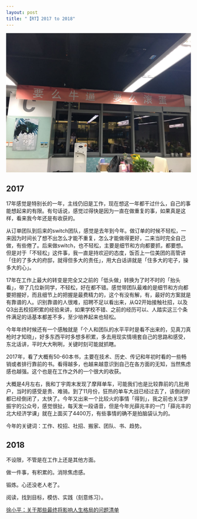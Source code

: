 ```yaml
---
layout: post
title: "【RT】2017 to 2018"
---
```


![strong or die](../resource/2017_to_2018/strong_or_die.jpeg)


## 2017

17年感觉是特别长的一年，主线仍旧是工作，现在想这一年都干过什么，自己的事能想起来的有限。有句话说，感觉过得快是因为一直在做重复的事，如果真是这样，看来我今年还是有收获的。

从订单团队到后来的switch团队，感觉是去年到今年。做订单的时候不轻松，一来因为时间长了想不出怎么才能不重复，怎么才能做得更好，二来当时完全自己做，有些倦了。后来做switch，也不轻松，主要是细节和方向都要抓，都要想。但是对于「不轻松」这件事，我一直是持欢迎的态度，饭否上一位美团的高管讲「住的了多大的府邸，就得但多大的责任」，用大白话讲就是「住多大的宅子，操多大的心」。

17年在工作上最大的转变是完全又之前的「低头做」转换为了时不时的「抬头看」，带了几位新同学，不轻松，好在都不错。感觉带团队最难的是细节和方向都要把握好，而且细节上的把握是最费精力的，这个有没有解，有，最好的方案就是有靠谱的人。识别靠谱的人很难，招聘不足以看出来，从Q2开始接触社招，以及Q3出去校招积累的经验来讲，如果学校不错、之前的经历可以、人踏实这三个条件满足的话基本都差不多，至少培养起来也轻松。

今年年终时候还有一个感触就是「个人和团队的水平平时是看不出来的，见真刀真枪时才知晓」，好多东西平时多想多积累，多去用现实情境套自己的思路和感受，东北话讲，平时大大咧咧，关键时刻可能就抓瞎。

2017年，看了大概有50-60本书，主要在技术、历史、传记和年初时看的一些畅销或者排行靠前的书。看得越多，也越来越意识到自己在各方面的无知，当然焦虑感也越强。这个也是在工作之外的一个很大的收获。

大概是4月左右，我和丁宇周末发现了摩拜单车，可能我们也是比较靠前的几批用户，当时的感受是贵、难骑。到了11月份，狂热的单车大战已经过去了，该倒闭的都已经倒闭了，太快了。今年又出来一个比较火的事情「得到」，我之前也关注罗振宇的公众号，感觉很扯，每天发一段语音，但是今年光薛兆丰的一门「薛兆丰的北大经济学课」就在上面买了4400万，有些事情的确不是拍脑袋认为的。

今年的关键词：工作、校招、社招、搬家、团队、书、趋势。

## 2018

不设限，不管是在工作上还是其他方面。

做一件事，有积累的。消除焦虑感。

锻炼。心还没老人老了。

阅读，找到目标，模仿、实践（刻意练习）。

[徐小平：关于那些最终将影响人生格局的问题清单](http://mp.weixin.qq.com/s/7QtuVkPrPo6Vc66_9zQr1w)
